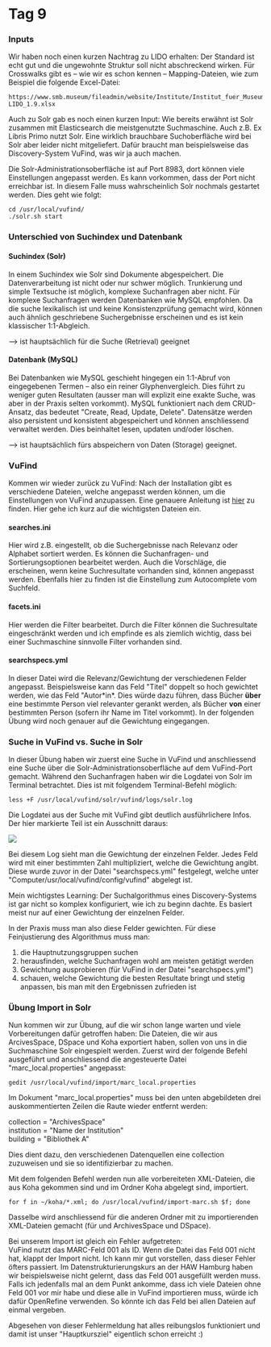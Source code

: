 # Tag 9

### Inputs

Wir haben noch einen kurzen Nachtrag zu LIDO erhalten: Der Standard ist echt gut und die ungewohnte Struktur soll nicht abschreckend wirken. Für Crosswalks gibt es – wie wir es schon kennen – Mapping-Dateien, wie zum Beispiel die folgende Excel-Datei:

```
https://www.smb.museum/fileadmin/website/Institute/Institut_fuer_Museumsforschung/Fachstelle_Museum/DDB-LIDO_1.9.xlsx
```

Auch zu Solr gab es noch einen kurzen Input: Wie bereits erwähnt ist Solr zusammen mit Elasticsearch die meistgenutzte Suchmaschine. Auch z.B. Ex Libris Primo nutzt Solr. Eine wirklich brauchbare Suchoberfläche wird bei Solr aber leider nicht mitgeliefert. Dafür braucht man beispielsweise das Discovery-System VuFind, was wir ja auch machen.

Die Solr-Administrationsoberfläche ist auf Port 8983, dort können viele Einstellungen angepasst werden. Es kann vorkommen, dass der Port nicht erreichbar ist. In diesem Falle muss wahrscheinlich Solr nochmals gestartet werden. Dies geht wie folgt:

```
cd /usr/local/vufind/
./solr.sh start
```

### Unterschied von Suchindex und Datenbank

#### Suchindex (Solr)
In einem Suchindex wie Solr sind Dokumente abgespeichert. Die Datenverarbeitung ist nicht oder nur schwer möglich. Trunkierung und simple Textsuche ist möglich, komplexe Suchanfragen aber nicht. Für komplexe Suchanfragen werden Datenbanken wie MySQL empfohlen. Da die suche lexikalisch ist und keine Konsistenzprüfung gemacht wird, können auch ähnlich geschriebene Suchergebnisse erscheinen und es ist kein klassischer 1:1-Abgleich.

--> ist hauptsächlich für die Suche (Retrieval) geeignet
    
#### Datenbank (MySQL)

Bei Datenbanken wie MySQL geschieht hingegen ein 1:1-Abruf von eingegebenen Termen – also ein reiner Glyphenvergleich. Dies führt zu weniger guten Resultaten (ausser man will explizit eine exakte Suche, was aber in der Praxis selten vorkommt). MySQL funktioniert nach dem CRUD-Ansatz, das bedeutet "Create, Read, Update, Delete". Datensätze werden also persistent und konsistent abgespeichert und können anschliessend verwaltet werden. Dies beinhaltet lesen, updaten und/oder löschen.

--> ist hauptsächlich fürs abspeichern von Daten (Storage) geeignet.

### VuFind

Kommen wir wieder zurück zu VuFind: Nach der Installation gibt es verschiedene Dateien, welche angepasst werden können, um die Einstellungen von VuFind anzupassen. Eine genauere Anleitung ist [hier](https://vufind.org/wiki/videos:configuring_search_and_facet_settings) zu finden. Hier gehe ich kurz auf die wichtigsten Dateien ein.

#### searches.ini

Hier wird z.B. eingestellt, ob die Suchergebnisse nach Relevanz oder Alphabet sortiert werden. Es können die Suchanfragen- und Sortierungsoptionen bearbeitet werden. Auch die Vorschläge, die erscheinen, wenn keine Suchresultate vorhanden sind, können angepasst werden. Ebenfalls hier zu finden ist die Einstellung zum Autocomplete vom Suchfeld.

#### facets.ini

Hier werden die Filter bearbeitet. Durch die Filter können die Suchresultate eingeschränkt werden und ich empfinde es als ziemlich wichtig, dass bei einer Suchmaschine sinnvolle Filter vorhanden sind.

#### searchspecs.yml

In dieser Datei wird die Relevanz/Gewichtung der verschiedenen Felder angepasst. Beispielsweise kann das Feld "Titel" doppelt so hoch gewichtet werden, wie das Feld "Autor\*in*. Dies würde dazu führen, dass Bücher **über** eine bestimmte Person viel relevanter gerankt werden, als Bücher **von** einer bestimmten Person (sofern ihr Name im Titel vorkommt). In der folgenden Übung wird noch genauer auf die Gewichtung eingegangen.

### Suche in VuFind vs. Suche in Solr

In dieser Übung haben wir zuerst eine Suche in VuFind und anschliessend eine Suche über die Solr-Administrationsoberfläche auf dem VuFind-Port gemacht. Während den Suchanfragen haben wir die Logdatei von Solr im Terminal betrachtet. Dies ist mit folgendem Terminal-Befehl möglich:

```
less +F /usr/local/vufind/solr/vufind/logs/solr.log
```

Die Logdatei aus der Suche mit VuFind gibt deutlich ausführlichere Infos. Der hier markierte Teil ist ein Ausschnitt daraus:

![](https://raw.githubusercontent.com/remooda/bain/master/pictures/3.png)

Bei diesem Log sieht man die Gewichtung der einzelnen Felder. Jedes Feld wird mit einer bestimmten Zahl multipliziert, welche die Gewichtung angibt. Diese wurde zuvor in der Datei "searchspecs.yml" festgelegt, welche unter "Computer/usr/local/vufind/config/vufind" abgelegt ist.

Mein wichtigstes Learning: Der Suchalgorithmus eines Discovery-Systems ist gar nicht so komplex konfiguriert, wie ich zu beginn dachte. Es basiert meist nur auf einer Gewichtung der einzelnen Felder.

In der Praxis muss man also diese Felder gewichten. Für diese Feinjustierung des Algorithmus muss man:
1. die Hauptnutzungsgruppen suchen
2. herausfinden, welche Suchanfragen wohl am meisten getätigt werden
3. Gewichtung ausprobieren (für VuFind in der Datei "searchspecs.yml")
4. schauen, welche Gewichtung die besten Resultate bringt und stetig anpassen, bis man mit den Ergebnissen zufrieden ist

### Übung Import in Solr

Nun kommen wir zur Übung, auf die wir schon lange warten und viele Vorbereitungen dafür getroffen haben: Die Dateien, die wir aus ArcivesSpace, DSpace und Koha exportiert haben, sollen von uns in die Suchmaschine Solr eingespielt werden. Zuerst wird der folgende Befehl ausgeführt und anschliessend die angesteuerte Datei "marc_local.properties" angepasst:

```
gedit /usr/local/vufind/import/marc_local.properties
```

Im Dokument "marc_local.properties" muss bei den unten abgebildeten drei auskommentierten Zeilen die Raute wieder entfernt werden:

collection = "ArchivesSpace"<br>
institution = "Name der Institution"<br>
building = "Bibliothek A"

Dies dient dazu, den verschiedenen Datenquellen eine collection zuzuweisen und sie so identifizierbar zu machen.

Mit dem folgenden Befehl werden nun alle vorbereiteten XML-Dateien, die aus Koha gekommen sind und im Ordner Koha abgelegt sind, importiert.

```
for f in ~/koha/*.xml; do /usr/local/vufind/import-marc.sh $f; done
```

Dasselbe wird anschliessend für die anderen Ordner mit zu importierenden XML-Dateien gemacht (für und ArchivesSpace und DSpace).

Bei unserem Import ist gleich ein Fehler aufgetreten: <br>
VuFind nutzt das MARC-Feld 001 als ID. Wenn die Datei das Feld 001 nicht hat, klappt der Import nicht. Ich kann mir gut vorstellen, dass dieser Fehler öfters passiert. Im Datenstrukturierungskurs an der HAW Hamburg haben wir beispielsweise nicht gelernt, dass das Feld 001 ausgefüllt werden muss. Falls ich jedenfalls mal an dem Punkt ankomme, dass ich viele Dateien ohne Feld 001 vor mir habe und diese alle in VuFind importieren muss, würde ich dafür OpenRefine verwenden. So könnte ich das Feld bei allen Dateien auf einmal vergeben.

Abgesehen von dieser Fehlermeldung hat alles reibungslos funktioniert und damit ist unser "Hauptkursziel" eigentlich schon erreicht :)